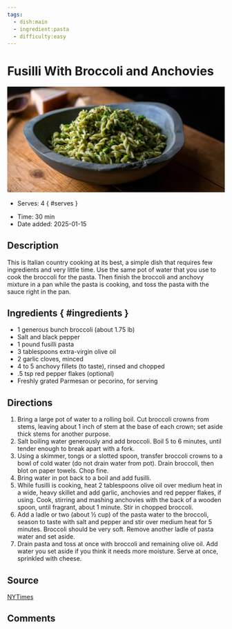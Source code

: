 ```yaml
---
tags:
  - dish:main
  - ingredient:pasta
  - difficulty:easy
---
```

<!-- Tags can have colon, but no space around it -->

# Fusilli With Broccoli and Anchovies

![Recipe picture](../images/broccoli_anchovy_fusilli.webp)

<!-- Serves has to be a single number, no dashes, but text is allowed after the
number (e.g., 24 cookies) -->
- Serves: 4
{ #serves }
<!-- Time is not parsed, so anything can be input here, and additional
values can be added (e.g., "active time", "cooking time", etc) -->
- Time: 30 min
- Date added: 2025-01-15

## Description
This is Italian country cooking at its best, a simple dish that requires few ingredients and very little time. Use the same pot of water that you use to cook the broccoli for the pasta. Then finish the broccoli and anchovy mixture in a pan while the pasta is cooking, and toss the pasta with the sauce right in the pan.

## Ingredients { #ingredients }

<!-- Decimals are allowed, fractions are not. For ranges, use only a single dash
and no spaces between the numbers. -->
- 1 generous bunch broccoli (about 1.75 lb)
- Salt and black pepper
- 1 pound fusilli pasta
- 3 tablespoons extra-virgin olive oil
- 2 garlic cloves, minced
- 4 to 5 anchovy fillets (to taste), rinsed and chopped
- .5 tsp red pepper flakes (optional)
- Freshly grated Parmesan or pecorino, for serving

## Directions

<!-- If you have a direction that refers to a number of some ingredient, wrap
the number in asterisks and add `{.ingredient-num}` afterwards. For example,
write `Add 2 Tbsp oil to pan` as `Add *2*{.ingredient-num} to pan`. This allows
us to properly change the number when changing the serves value. -->
1. Bring a large pot of water to a rolling boil. Cut broccoli crowns from stems, leaving about 1 inch of stem at the base of each crown; set aside thick stems for another purpose.
2. Salt boiling water generously and add broccoli. Boil 5 to 6 minutes, until tender enough to break apart with a fork.
3. Using a skimmer, tongs or a slotted spoon, transfer broccoli crowns to a bowl of cold water (do not drain water from pot). Drain broccoli, then blot on paper towels. Chop fine.
4. Bring water in pot back to a boil and add fusilli.
5. While fusilli is cooking, heat 2 tablespoons olive oil over medium heat in a wide, heavy skillet and add garlic, anchovies and red pepper flakes, if using. Cook, stirring and mashing anchovies with the back of a wooden spoon, until fragrant, about 1 minute. Stir in chopped broccoli.
6. Add a ladle or two (about ½ cup) of the pasta water to the broccoli, season to taste with salt and pepper and stir over medium heat for 5 minutes. Broccoli should be very soft. Remove another ladle of pasta water and set aside.
7. Drain pasta and toss at once with broccoli and remaining olive oil. Add water you set aside if you think it needs more moisture. Serve at once, sprinkled with cheese.

## Source

[NYTimes](https://cooking.nytimes.com/recipes/1017909-fusilli-with-broccoli-and-anchovies)

## Comments
